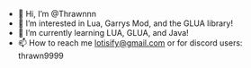 - 👋 Hi, I’m @Thrawnnn
- 👀 I’m interested in Lua, Garrys Mod, and the GLUA library!
- 🌱 I’m currently learning LUA, GLUA, and Java!
- 📫 How to reach me lotisify@gmail.com or for discord users: thrawn9999

<!---
Thrawnnn/Thrawnnn is a ✨ special ✨ repository because its `README.md` (this file) appears on your GitHub profile.
You can click the Preview link to take a look at your changes.
--->
